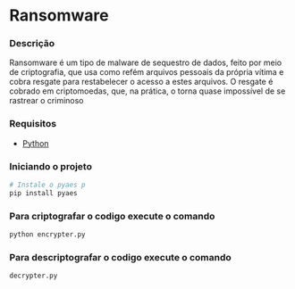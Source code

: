 # Ransomware

### Descrição

Ransomware é um tipo de malware de sequestro de dados, feito por meio de criptografia, que usa como refém arquivos pessoais da própria vítima e cobra resgate para restabelecer o acesso a estes arquivos. O resgate é cobrado em criptomoedas, que, na prática, o torna quase impossível de se rastrear o criminoso

### Requisitos

- [Python](https://www.python.org/)

### Iniciando o projeto

```bash
# Instale o pyaes p
pip install pyaes
```

### Para criptografar o codigo execute o comando

```bash
python encrypter.py
```

### Para descriptografar o codigo execute o comando

```bash
decrypter.py
```
